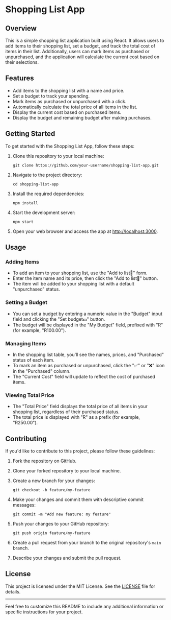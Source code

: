 
# Shopping List App

## Overview

This is a simple shopping list application built using React. It allows users to add items to their shopping list, set a budget, and track the total cost of items in their list. Additionally, users can mark items as purchased or unpurchased, and the application will calculate the current cost based on their selections.

## Features

- Add items to the shopping list with a name and price.
- Set a budget to track your spending.
- Mark items as purchased or unpurchased with a click.
- Automatically calculate the total price of all items in the list.
- Display the current cost based on purchased items.
- Display the budget and remaining budget after making purchases.

## Getting Started

To get started with the Shopping List App, follow these steps:

1. Clone this repository to your local machine:

   ```shell
   git clone https://github.com/your-username/shopping-list-app.git
   ```

2. Navigate to the project directory:

   ```shell
   cd shopping-list-app
   ```

3. Install the required dependencies:

   ```shell
   npm install
   ```

4. Start the development server:

   ```shell
   npm start
   ```

5. Open your web browser and access the app at [http://localhost:3000](http://localhost:3000).

## Usage

### Adding Items

- To add an item to your shopping list, use the "Add to list🛒" form.
- Enter the item name and its price, then click the "Add to list🛒" button.
- The item will be added to your shopping list with a default "unpurchased" status.

### Setting a Budget

- You can set a budget by entering a numeric value in the "Budget" input field and clicking the "Set budget💵" button.
- The budget will be displayed in the "My Budget" field, prefixed with "R" (for example, "R100.00").

### Managing Items

- In the shopping list table, you'll see the names, prices, and "Purchased" status of each item.
- To mark an item as purchased or unpurchased, click the "✅" or "❌" icon in the "Purchased" column.
- The "Current Cost" field will update to reflect the cost of purchased items.

### Viewing Total Price

- The "Total Price" field displays the total price of all items in your shopping list, regardless of their purchased status.
- The total price is displayed with "R" as a prefix (for example, "R250.00").

## Contributing

If you'd like to contribute to this project, please follow these guidelines:

1. Fork the repository on GitHub.

2. Clone your forked repository to your local machine.

3. Create a new branch for your changes:

   ```shell
   git checkout -b feature/my-feature
   ```

4. Make your changes and commit them with descriptive commit messages:

   ```shell
   git commit -m "Add new feature: my feature"
   ```

5. Push your changes to your GitHub repository:

   ```shell
   git push origin feature/my-feature
   ```

6. Create a pull request from your branch to the original repository's `main` branch.

7. Describe your changes and submit the pull request.

## License

This project is licensed under the MIT License. See the [LICENSE](LICENSE) file for details.

---

Feel free to customize this README to include any additional information or specific instructions for your project.
